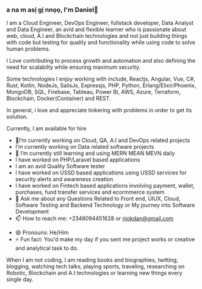 ### a na m asị gị nnọọ, I'm Daniel👋

<!--**njokdan/njokdan** is a ✨ _special_ ✨ repository because its `README.md` (this file) appears on your GitHub profile.-->

I am a Cloud Engineer, DevOps Engineer, fullstack developer, Data Analyst and Data Engineer, an avid and flexible learner who is passionate about web, cloud, A.I and Blockchain technologies and not just building things with code but testing for quality and functionality while using code to solve human problems. 

I Love contributing to process growth and automation and also defining the need for scalabilty while ensuring maximum security.<!--I love creating open-source projects and contributing to the community.-->

Some technologies I enjoy working with include, Reactjs, Angular, Vue, C#, Rust, Kotlin, NodeJs, SailsJs, Expressjs, PHP, Python, Erlang/Elixir/Phoenix, MongoDB, SQL, Firebase, Tableau, Power BI, AWS, Azure, Terraform, Blockchain, Docker(Container) and REST. 

In general, i love and appreciate tinkering with problems in order to get its solution.

Currently, I am available for hire

- 🔭I’m currently working on Cloud, QA, A.I and DevOps related projects
-  I’m currently working on Data related software projects
- 🌱 I’m currently still learning and using MERN MEAN MEVN daily
-   I have worked on PHP/Laravel based applications
-   I am an avid Quality Software tester
-   I have worked on USSD based applications using USSD services for security alerts and awareness creation
-   I have worked on Fintech based applications involving payment, wallet, purchases, fund transfer services and ecormmerce system
- 💬 Ask me about any Questions Related to Front end, UIUX, Cloud, Software Testing and Backend Technology or My journey into Software Development
- 📫 How to reach me: +2348094451628 or njokdan@gmail.com
<!--- 👯 I’m looking to collaborate on ...
- 🤔 I’m looking for help with ...-->
- 😄 Pronouns: He/Him
- ⚡ Fun fact: You'd make my day if you sent me project works or creative and analytical task to do.



When I am not coding, I am reading books and biographies, twitting, blogging, watching tech talks, playing sports, traveling, researching on Robotic, Blockchain and A.I technologies or learning new things every single day.

